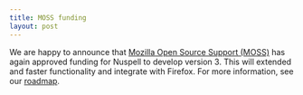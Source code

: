 ```yaml
---
title: MOSS funding
layout: post
---
```

We are happy to announce that [Mozilla Open Source Support (MOSS)](https://www.mozilla.org/en-US/moss/) has again approved funding for Nuspell to develop version 3. This will extended and faster functionality and integrate with Firefox. For more information, see our [roadmap](https://github.com/nuspell/nuspell/projects/1).
